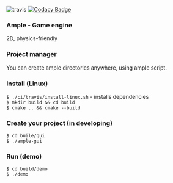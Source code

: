 ![travis](https://travis-ci.com/Glebanister/ample.svg?branch=master) [![Codacy Badge](https://api.codacy.com/project/badge/Grade/bfb66781f2fc499ca6bbad09ed5d43c6)](https://app.codacy.com/manual/Glebanister/ample?utm_source=github.com&utm_medium=referral&utm_content=Glebanister/ample&utm_campaign=Badge_Grade_Dashboard)

### Ample - Game engine
2D, physics-friendly

### Project manager
You can create ample directories anywhere, using ample script.

### Install (Linux)

`$ ./ci/travis/install-linux.sh`  - installs dependencies \
`$ mkdir build && cd build` \
`$ cmake .. && cmake --build`


### Create your project (in developing)

`$ cd buile/gui` \
`$ ./ample-gui`


### Run (demo)

`$ cd build/demo` \
`$ ./demo`

